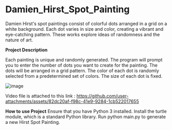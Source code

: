 # Damien_Hirst_Spot_Painting

Damien Hirst's spot paintings consist of colorful dots arranged in a grid on a white background. Each dot varies in size and color, creating a vibrant and eye-catching pattern. These works explore ideas of randomness and the nature of art.

**Project Description**

Each painting is unique and randomly generated.
The program will prompt you to enter the number of dots you want to create for the painting.
The dots will be arranged in a grid pattern.
The color of each dot is randomly selected from a predetermined set of colors.
The size of each dot is fixed.

![image](https://github.com/user-attachments/assets/c4ecb17a-d298-4ecb-9399-638b17bec0f8)

Video file is attached to this link : https://github.com/user-attachments/assets/82dc20af-f98c-41e9-9284-1cb522017655

**How to use Project**
Ensure that you have Python 3 installed.
Install the turtle module, which is a standard Python library.
Run python main.py to generate a new Hirst Spot Painting.

